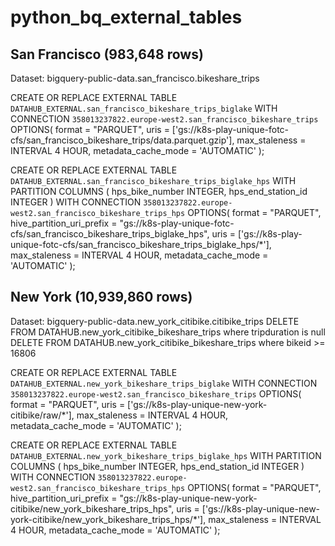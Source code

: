 # python_bq_external_tables

## San Francisco (983,648 rows)
Dataset: bigquery-public-data.san_francisco.bikeshare_trips

CREATE OR REPLACE EXTERNAL TABLE
  `DATAHUB_EXTERNAL.san_francisco_bikeshare_trips_biglake`
  WITH CONNECTION `358013237822.europe-west2.san_francisco_bikeshare_trips`
  OPTIONS(
    format = "PARQUET",
    uris = ['gs://k8s-play-unique-fotc-cfs/san_francisco_bikeshare_trips/data.parquet.gzip'],
    max_staleness = INTERVAL 4 HOUR,
    metadata_cache_mode = 'AUTOMATIC'
    );

CREATE OR REPLACE EXTERNAL TABLE
  `DATAHUB_EXTERNAL.san_francisco_bikeshare_trips_biglake_hps`
  WITH PARTITION COLUMNS
  (
    hps_bike_number INTEGER,
    hps_end_station_id INTEGER
  )
  WITH CONNECTION `358013237822.europe-west2.san_francisco_bikeshare_trips_hps`
  OPTIONS(
    format = "PARQUET",
    hive_partition_uri_prefix = "gs://k8s-play-unique-fotc-cfs/san_francisco_bikeshare_trips_biglake_hps",
    uris = ['gs://k8s-play-unique-fotc-cfs/san_francisco_bikeshare_trips_biglake_hps/*'],
    max_staleness = INTERVAL 4 HOUR,
    metadata_cache_mode = 'AUTOMATIC'
    );
## New York (10,939,860 rows)
Dataset: bigquery-public-data.new_york_citibike.citibike_trips
DELETE FROM DATAHUB.new_york_citibike_bikeshare_trips where tripduration is null
DELETE FROM DATAHUB.new_york_citibike_bikeshare_trips where bikeid >= 16806

CREATE OR REPLACE EXTERNAL TABLE
  `DATAHUB_EXTERNAL.new_york_bikeshare_trips_biglake`
  WITH CONNECTION `358013237822.europe-west2.san_francisco_bikeshare_trips`
  OPTIONS(
    format = "PARQUET",
    uris = ['gs://k8s-play-unique-new-york-citibike/raw/*'],
    max_staleness = INTERVAL 4 HOUR,
    metadata_cache_mode = 'AUTOMATIC'
    );

CREATE OR REPLACE EXTERNAL TABLE
  `DATAHUB_EXTERNAL.new_york_bikeshare_trips_biglake_hps`
  WITH PARTITION COLUMNS
  (
    hps_bike_number INTEGER,
    hps_end_station_id INTEGER
  )
  WITH CONNECTION `358013237822.europe-west2.san_francisco_bikeshare_trips_hps`
  OPTIONS(
    format = "PARQUET",
    hive_partition_uri_prefix = "gs://k8s-play-unique-new-york-citibike/new_york_bikeshare_trips_hps",
    uris = ['gs://k8s-play-unique-new-york-citibike/new_york_bikeshare_trips_hps/*'],
    max_staleness = INTERVAL 4 HOUR,
    metadata_cache_mode = 'AUTOMATIC'
    );